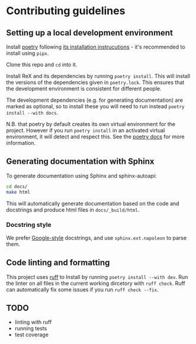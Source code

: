 # Contributing guidelines

## Setting up a local development environment

Install [poetry](https://python-poetry.org/) following [its installation instrucutions](https://python-poetry.org/docs/) - it's recommended to install using `pipx`.

Clone this repo and `cd` into it.

Install ReX and its dependencies by running `poetry install`.
This will install the versions of the dependencies given in `poetry.lock`.
This ensures that the development environment is consistent for different people.

The development dependencies (e.g. for generating documentation) are marked as optional, so to install these you will need to run instead `poetry install --with docs`.

N.B. that poetry by default creates its own virtual environment for the project.
However if you run `poetry install` in an activated virtual environment, it will detect and respect this.
See the [poetry docs](https://python-poetry.org/docs/basic-usage/#using-your-virtual-environment) for more information.

## Generating documentation with Sphinx

To generate documentation using Sphinx and sphinx-autoapi:

```sh
cd docs/
make html
```

This will automatically generate documentation based on the code and docstrings and produce html files in `docs/_build/html`.

### Docstring style

We prefer [Google-style](https://sphinxcontrib-napoleon.readthedocs.io/en/latest/example_google.html) docstrings, and use `sphinx.ext.napoleon` to parse them.

## Code linting and formatting

This project uses [ruff](https://docs.astral.sh/ruff/) to 
Install by running `poetry install --with dev`.
Run the linter on all files in the current working dircetory with `ruff check`.
Ruff can automatically fix some issues if you run `ruff check --fix`.

## TODO

- linting with ruff
- running tests
- test coverage
